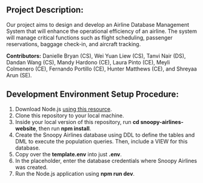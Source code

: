 ## Project Description:
Our project aims to design and develop an Airline Database Management System that will enhance the operational efficiency of an airline. The system will manage critical functions such as flight scheduling, passenger reservations, baggage check-in, and aircraft tracking.

**Contributors:** Danielle Bryan (CS), Wei Yuan Liew (CS), Tanvi Nair (DS), Dandan Wang (CS), Mandy Hardono (CE), Laura Pinto (CE), Meyli Colmenero (CE), Fernando Portillo (CE), Hunter Matthews (CE), and Shreyaa Arun (SE).

## Development Environment Setup Procedure:
1. Download Node.js [using this resource](https://nodejs.org/en/download/package-manager).
2. Clone this repository to your local machine.
3. Inside your local version of this repository, run **cd snoopy-airlines-website**, then run **npm install**.
4. Create the Snoopy Airlines database using DDL to define the tables and DML to execute the population queries. Then, include a VIEW for this database.
5. Copy over the **template.env** into just **.env**.
6. In the placeholder, enter the database credentials where Snoopy Airlines was created.
7. Run the Node.js application using **npm run dev**.
